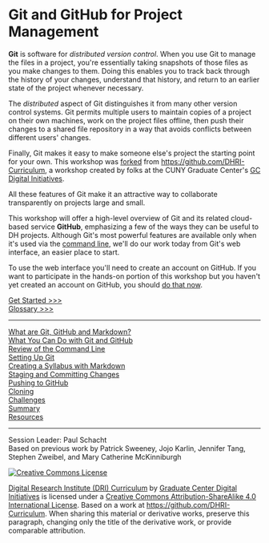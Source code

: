 # Git and GitHub for Project Management

**Git** is software for *distributed version control*. When you use Git to manage the files in a project, you're essentially taking snapshots of those files as you make changes to them. Doing this enables you to track back through the history of your changes, understand that history, and return to an earlier state of the project whenever necessary.

The *distributed* aspect of Git distinguishes it from many other version control systems. Git permits multiple users to maintain copies of a project on their own machines, work on the project files offline, then push their changes to a shared file repository in a way that avoids conflicts between different users' changes.

Finally, Git makes it easy to make someone else's project the starting point for your own. This workshop was [forked](https://help.github.com/en/github/getting-started-with-github/fork-a-repo) from <https://github.com/DHRI-Curriculum>, a workshop created by folks at the CUNY Graduate Center's [GC Digital Initiatives](https://gcdi.commons.gc.cuny.edu/about/).

All these features of Git make it an attractive way to collaborate transparently on projects large and small.

This workshop will offer a high-level overview of Git and its related cloud-based service **GitHub**, emphasizing a few of the ways they can be useful to DH projects. Although Git's most powerful features are available only when it's used via the [command line](https://en.wikipedia.org/wiki/Command-line_interface), we'll do our work today from Git's web interface, an easier place to start.

To use the web interface you'll need to create an account on GitHub. If you want to participate in the hands-on portion of this workshop but you haven't yet created an account on GitHub, you should [do that now](https://github.com).

[Get Started >>>](sections/concept.md)  
[Glossary >>>](https://github.com/DHRI-Curriculum/glossary/blob/master/sections/git.md#git)  

-----

[What are Git, GitHub and Markdown?](sections/concept.md)  
[What You Can Do with Git and GitHub](sections/examples.md)  
[Review of the Command Line](sections/commandline.md)  
[Setting Up Git](sections/gitconfig.md)  
[Creating a Syllabus with Markdown](sections/markdown.md)  
[Staging and Committing Changes](sections/gitaction.md)  
[Pushing to GitHub](sections/github.md)  
[Cloning ](sections/cloning.md)  
[Challenges](sections/challenge.md)  
[Summary](sections/summary.md)  
[Resources](sections/resources.md)  

-----

Session Leader: Paul Schacht  
Based on previous work by Patrick Sweeney, Jojo Karlin, Jennifer Tang, Stephen Zweibel, and Mary Catherine McKinniburgh  

[![Creative Commons License](https://i.creativecommons.org/l/by-sa/4.0/88x31.png)](http://creativecommons.org/licenses/by-sa/4.0/)

[Digital Research Institute (DRI) Curriculum](http://purl.org/dc/terms/) by [Graduate Center Digital Initiatives](https://gcdi.commons.gc.cuny.edu/) is licensed under a [Creative Commons Attribution-ShareAlike 4.0 International License](http://creativecommons.org/licenses/by-sa/4.0/). Based on a work at <https://github.com/DHRI-Curriculum>. When sharing this material or derivative works, preserve this paragraph, changing only the title of the derivative work, or provide comparable attribution.
